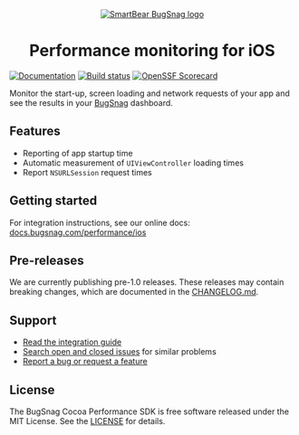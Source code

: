 <div align="center">
  <a href="https://www.bugsnag.com/platforms/ios">
    <picture>
      <source media="(prefers-color-scheme: dark)" srcset="https://assets.smartbear.com/m/3dab7e6cf880aa2b/original/BugSnag-Repository-Header-Dark.svg">
      <img alt="SmartBear BugSnag logo" src="https://assets.smartbear.com/m/3945e02cdc983893/original/BugSnag-Repository-Header-Light.svg">
    </picture>
  </a>
  <h1>Performance monitoring for iOS</h1>
</div>

[![Documentation](https://img.shields.io/badge/documentation-latest-blue.svg)](https://docs.bugsnag.com/performance/cocoa/)
[![Build status](https://badge.buildkite.com/48e2de18a691e329d2d1923aa1a454830cdd591fa9e892f63b.svg?branch=main)](https://buildkite.com/bugsnag/bugsnag-cocoa-performance)
[![OpenSSF Scorecard](https://api.scorecard.dev/projects/github.com/bugsnag/bugsnag-cocoa-performance/badge)](https://scorecard.dev/viewer/?uri=github.com/bugsnag/bugsnag-cocoa-performance)

Monitor the start-up, screen loading and network requests of your app and see the results in your [BugSnag](https://www.bugsnag.com) dashboard.

## Features

- Reporting of app startup time
- Automatic measurement of `UIViewController` loading times
- Report `NSURLSession` request times

## Getting started

For integration instructions, see our online docs: [docs.bugsnag.com/performance/ios](https://docs.bugsnag.com/performance/ios)

## Pre-releases

We are currently publishing pre-1.0 releases. These releases may contain breaking changes, which are documented in the [CHANGELOG.md](./CHANGELOG.md).

## Support

* [Read the integration guide](https://docs.bugsnag.com/performance/ios/)
* [Search open and closed issues](https://github.com/bugsnag/bugsnag-cocoa-performance/issues?utf8=✓&q=is%3Aissue) for similar problems
* [Report a bug or request a feature](https://github.com/bugsnag/bugsnag-cocoa-performance/issues/new)

## License

The BugSnag Cocoa Performance SDK is free software released under the MIT License. See the [LICENSE](https://github.com/bugsnag/bugsnag-cocoa-performance/blob/master/LICENSE) for details.
